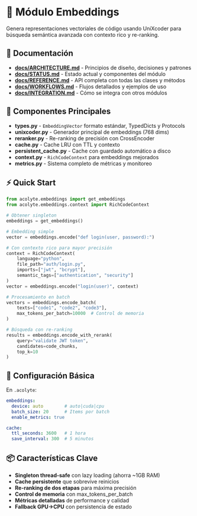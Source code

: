 # 🧠 Módulo Embeddings

Genera representaciones vectoriales de código usando UniXcoder para búsqueda semántica avanzada con contexto rico y re-ranking.

## 📑 Documentación

- **[docs/ARCHITECTURE.md](./docs/ARCHITECTURE.md)** - Principios de diseño, decisiones y patrones
- **[docs/STATUS.md](./docs/STATUS.md)** - Estado actual y componentes del módulo
- **[docs/REFERENCE.md](./docs/REFERENCE.md)** - API completa con todas las clases y métodos
- **[docs/WORKFLOWS.md](./docs/WORKFLOWS.md)** - Flujos detallados y ejemplos de uso
- **[docs/INTEGRATION.md](./docs/INTEGRATION.md)** - Cómo se integra con otros módulos

## 🔧 Componentes Principales

- **types.py** - `EmbeddingVector` formato estándar, TypedDicts y Protocols
- **unixcoder.py** - Generador principal de embeddings (768 dims)
- **reranker.py** - Re-ranking de precisión con CrossEncoder
- **cache.py** - Cache LRU con TTL y contexto
- **persistent_cache.py** - Cache con guardado automático a disco
- **context.py** - `RichCodeContext` para embeddings mejorados
- **metrics.py** - Sistema completo de métricas y monitoreo

## ⚡ Quick Start

```python
from acolyte.embeddings import get_embeddings
from acolyte.embeddings.context import RichCodeContext

# Obtener singleton
embeddings = get_embeddings()

# Embedding simple
vector = embeddings.encode("def login(user, password):")

# Con contexto rico para mayor precisión
context = RichCodeContext(
    language="python",
    file_path="auth/login.py",
    imports=["jwt", "bcrypt"],
    semantic_tags=["authentication", "security"]
)
vector = embeddings.encode("login(user)", context)

# Procesamiento en batch
vectors = embeddings.encode_batch(
    texts=["code1", "code2", "code3"],
    max_tokens_per_batch=10000  # Control de memoria
)

# Búsqueda con re-ranking
results = embeddings.encode_with_rerank(
    query="validate JWT token",
    candidates=code_chunks,
    top_k=10
)
```

## 🔌 Configuración Básica

En `.acolyte`:

```yaml
embeddings:
  device: auto        # auto|cuda|cpu
  batch_size: 20      # Items por batch
  enable_metrics: true

cache:
  ttl_seconds: 3600   # 1 hora
  save_interval: 300  # 5 minutos
```

## 📦 Características Clave

- **Singleton thread-safe** con lazy loading (ahorra ~1GB RAM)
- **Cache persistente** que sobrevive reinicios
- **Re-ranking de dos etapas** para máxima precisión
- **Control de memoria** con max_tokens_per_batch
- **Métricas detalladas** de performance y calidad
- **Fallback GPU→CPU** con persistencia de estado
